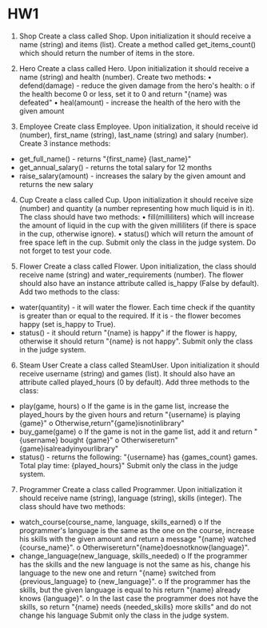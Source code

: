 # HW1
1. Shop
Create a class called Shop. Upon initialization it should receive a name (string) and items (list). Create a method called get_items_count() which should return the number of items in the store.

2. Hero
Create a class called Hero. Upon initialization it should receive a name (string) and health (number). Create two methods:
• defend(damage) - reduce the given damage from the hero's health:
o if the health become 0 or less, set it to 0 and return "{name} was defeated"
• heal(amount) - increase the health of the hero with the given amount

3. Employee
Create class Employee. Upon initialization, it should receive id (number), first_name (string), last_name (string) and salary (number). Create 3 instance methods:
- get_full_name() - returns "{first_name} {last_name}"
- get_annual_salary() - returns the total salary for 12 months
- raise_salary(amount) - increases the salary by the given amount and returns the new salary

4. Cup
Create a class called Cup. Upon initialization it should receive size (number) and quantity (a number representing how much liquid is in it).
The class should have two methods:
• fill(milliliters) which will increase the amount of liquid in the cup with the given milliliters (if there is space in the cup, otherwise ignore).
• status() which will return the amount of free space left in the cup. Submit only the class in the judge system. Do not forget to test your code.

5. Flower
Create a class called Flower. Upon initialization, the class should receive name (string) and water_requirements (number). The flower should also have an instance attribute called is_happy (False by default). Add two methods to the class:
- water(quantity) - it will water the flower. Each time check if the quantity is greater than or equal to the required. If it is - the flower becomes happy (set is_happy to True).
- status() - it should return "{name} is happy" if the flower is happy, otherwise it should return "{name} is not happy".
Submit only the class in the judge system.

6. Steam User
Create a class called SteamUser. Upon initialization it should receive username (string) and games (list). It should also have an attribute called played_hours (0 by default). Add three methods to the class:
- play(game, hours)
o If the game is in the game list, increase the played_hours by the given hours and return
"{username} is playing {game}"
o Otherwise,return"{game}isnotinlibrary"
- buy_game(game)
o If the game is not in the game list, add it and return "{username} bought {game}" o Otherwisereturn"{game}isalreadyinyourlibrary"
- status() - returns the following:
"{username} has {games_count} games. Total play time: {played_hours}"
Submit only the class in the judge system.

7. Programmer
Create a class called Programmer. Upon initialization it should receive name (string), language (string), skills (integer). The class should have two methods:
- watch_course(course_name, language, skills_earned)
o If the programmer's language is the same as the one on the course, increase his skills with the
given amount and return a message "{name} watched {course_name}". o Otherwisereturn"{name}doesnotknow{language}".
- change_language(new_language, skills_needed)
o If the programmer has the skills and the new language is not the same as his, change his language
to the new one and return "{name} switched from {previous_language} to
{new_language}".
o If the programmer has the skills, but the given language is equal to his return "{name} already
knows {language}".
o In the last case the programmer does not have the skills, so return "{name} needs
{needed_skills} more skills" and do not change his language Submit only the class in the judge system.
